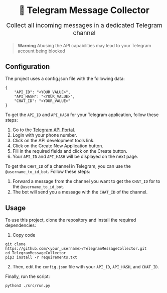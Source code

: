 <p align="center" style="color: #444">
  <h1 align="center">📨 Telegram Message Collector</h1>
</p>
<p align="center" style="font-size: 1.2rem;">Collect all incoming messages in a dedicated Telegram channel</p>

> **Warning**
> Abusing the API capabilities may lead to your Telegram account being blocked

## Configuration
The project uses a config.json file with the following data:

```
{
    "API_ID": "<YOUR_VALUE>",
    "API_HASH": "<YOUR_VALUE>",
    "CHAT_ID": "<YOUR_VALUE>"
}
```
To get the `API_ID` and `API_HASH` for your Telegram application, follow these steps:

1. Go to the [Telegram API Portal](https://my.telegram.org/auth).
2. Login with your phone number.
3. Click on the API development tools link.
4. Click on the Create New Application button.
5. Fill in the required fields and click on the Create button.
6. Your `API_ID` and `API_HASH` will be displayed on the next page.


To get the `CHAT_ID` of a channel in Telegram, you can use the `@username_to_id_bot`. Follow these steps:

1. Forward a message from the channel you want to get the `CHAT_ID` for to the `@username_to_id_bot`.
2. The bot will send you a message with the `CHAT_ID` of the channel.

## Usage

To use this project, clone the repository and install the required dependencies:

1. Copy code
``` 
git clone https://github.com/<your_username>/TelegramMessageCollector.git
cd TelegramMessageCollector
pip3 install -r requirements.txt 
```

2. Then, edit the `config.json` file with your `API_ID`, `API_HASH`, and `CHAT_ID`.

Finally, run the script:

```
python3 ./src/run.py
```
